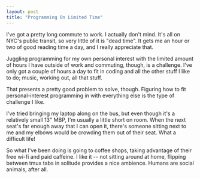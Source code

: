 ```yaml
---
layout: post
title: "Programming On Limited Time"
---
```


I've got a pretty long commute to work. I actually don't mind. It's all on NYC's public transit, so very little of it is "dead time". It gets me an hour or two of good reading time a day, and I really appreciate that. 

Juggling programming for my own personal interest with the limited amount of hours I have outside of work and commuting, though, is a challenge. I've only got a couple of hours a day to fit in coding and all the other stuff I like to do; music, working out, all that stuff.

That presents a pretty good problem to solve, though. Figuring how to fit personal-interest programming in with everything else is the type of challenge I like.

I've tried bringing my laptop along on the bus, but even though it's a relatively small 13" MBP, I'm usually a little short on room. When the next seat's far enough away that I can open it, there's someone sitting next to me and my elbows would be crowding them out of their seat. What a difficult life!

So what I've been doing is going to coffee shops, taking advantage of their free wi-fi and paid caffeine. I like it -- not sitting around at home, flipping between tmux tabs in solitude provides a nice ambience. Humans are social animals, after all.
